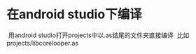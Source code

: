 # 在android studio下编译
​	用android studio打开projects中以.as结尾的文件夹直接编译
​	比如
​	projects/libcorelooper.as



